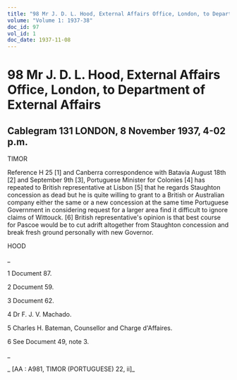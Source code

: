 ```yaml
---
title: "98 Mr J. D. L. Hood, External Affairs Office, London, to Department of External Affairs"
volume: "Volume 1: 1937-38"
doc_id: 97
vol_id: 1
doc_date: 1937-11-08
---
```


# 98 Mr J. D. L. Hood, External Affairs Office, London, to Department of External Affairs

## Cablegram 131 LONDON, 8 November 1937, 4-02 p.m.

TIMOR

Reference H 25 [1] and Canberra correspondence with Batavia August 18th [2] and September 9th [3], Portuguese Minister for Colonies [4] has repeated to British representative at Lisbon [5] that he regards Staughton concession as dead but he is quite willing to grant to a British or Australian company either the same or a new concession at the same time Portuguese Government in considering request for a larger area find it difficult to ignore claims of Wittouck. [6] British representative's opinion is that best course for Pascoe would be to cut adrift altogether from Staughton concession and break fresh ground personally with new Governor.

HOOD

_

1 Document 87.

2 Document 59.

3 Document 62.

4 Dr F. J. V. Machado.

5 Charles H. Bateman, Counsellor and Charge d'Affaires.

6 See Document 49, note 3.

_

_ [AA : A981, TIMOR (PORTUGUESE) 22, ii]_
